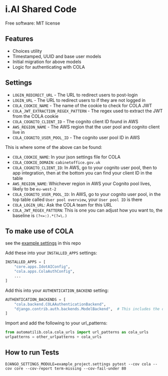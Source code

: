 # i.AI Shared Code


Free software: MIT license


## Features

* Choices utility
* Timestamped, UUID and base user models
* Initial migration for above models
* Logic for authenticating with COLA


## Settings

* `LOGIN_REDIRECT_URL` - The URL to redirect users to post-login
* `LOGIN_URL` - The URL to redirect users to if they are not logged in
* `COLA_COOKIE_NAME` - The name of the cookie to check for COLA JWT
* `COLA_JWT_EXTRACTION_REGEX_PATTERN` - The regex used to extract the JWT from the COLA cookie
* `COLA_COGNITO_CLIENT_ID` - The cognito client ID found in AWS
* `AWS_REGION_NAME` - The AWS region that the user pool and cognito client live in
* `COLA_COGNITO_USER_POOL_ID` - The cognito user pool ID in AWS

This is where some of the above can be found:

* `COLA_COOKIE_NAME`: In your json settings file for COLA
* `COLA_COOKIE_DOMAIN`: `cabinetoffice.gov.uk`
* `COLA_COGNITO_CLIENT_ID`: In AWS, go to your cognito user pool, then to app integration, then at the bottom you can find your client ID in the table
* `AWS_REGION_NAME`: Whichever region in AWS your Cognito pool lives, likely to be `eu-west-2`
* `COLA_COGNITO_USER_POOL_ID`: In AWS, go to your cognito user pool, in the top table called `User pool overview`, your `User pool ID` is there
* `COLA_LOGIN_URL`: Ask the COLA team for this URL
* `COLA_JWT_REGEX_PATTERN`: This is one you can adjust how you want to, the baseline is `(?<=:).*(?=\.)`


## To make use of COLA

see the [example settings](example_project/settings.py) in this repo

Add these into your `INSTALLED_APPS` settings:

```python
INSTALLED_APPS = [
    "core.apps.IdotAIConfig",
    "cola.apps.ColaAuthConfig",
    ...
]
```

Add this into your `AUTHENTICATION_BACKEND` setting:

```python
AUTHENTICATION_BACKENDS = [
    "cola.backend.COLAAuthenticationBackend",
    "django.contrib.auth.backends.ModelBackend",  # This includes the default backend
]
```

Import and add the following to your url_patterns:
```python
from automatilib.cola.cola_urls import url_patterns as cola_urls
urlpatterns = other_urlpatterns + cola_urls
```


## How to run Tests

```commandline
DJANGO_SETTINGS_MODULE=example_project.settings pytest --cov cola --cov core --cov-report term-missing --cov-fail-under 80
```
